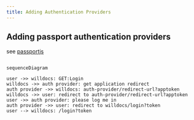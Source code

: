 ```yaml
---
title: Adding Authentication Providers 
---
```


## Adding passport authentication providers

see [passportjs](https://www.passportjs.org/packages/)

```mermaid

sequenceDiagram

user ->> willdocs: GET:Login
willdocs ->> auth provider: get application redirect
auth provider ->> willdocs: auth-provider/redirect-url?apptoken
willdocs ->> user: redirect to auth-provider/redirect-url?apptoken
user ->> auth provider: please log me in
auth provider ->> user: redirect to willdocs/login?token
user --> willdocs: /login?token

```

